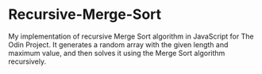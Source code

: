 # Recursive-Merge-Sort
My implementation of recursive Merge Sort algorithm in JavaScript for The Odin Project.
It generates a random array with the given length and maximum value, and then solves it using the Merge Sort algorithm recursively.
